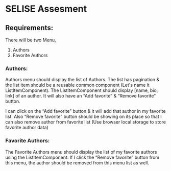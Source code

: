 # SELISE Assesment 

## Requirements:
There will be two Menu,
1. Authors
2. Favorite Authors

### Authors:
Authors menu should display the list of Authors. The list has pagination & the list item should be a reusable common component (Let's name it ListItemComponent).
The ListItemComponent should display [name, bio, link] of an author. It will also have an “Add favorite” & “Remove favorite” button.

I can click on the “Add favorite” button & it will add that author in my favorite list. Also “Remove favorite” button should be showing on its place so that I can also remove author from favorite list
(Use browser local storage to store favorite author data)

### Favorite Authors:
The Favorite Authors menu should display the list of my favorite authors using the
ListItemComponent. If I click the “Remove favorite” button from this menu, the author should be removed from this menu list as well.
